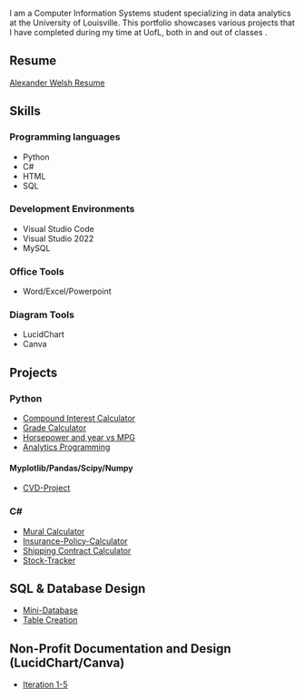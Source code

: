 I am a Computer Information Systems student specializing in data analytics at the University of Louisville. This portfolio showcases various projects that I have completed during my time at UofL, both in and out of classes
. 
## Resume
[Alexander Welsh Resume](https://pages.github.com/)

## Skills
### Programming languages
* Python
* C#
* HTML
* SQL

### Development Environments
* Visual Studio Code
* Visual Studio 2022
* MySQL

### Office Tools
* Word/Excel/Powerpoint

### Diagram Tools
* LucidChart
* Canva

## Projects
### Python
* [Compound Interest Calculator](https://github.com/AlexanderWelsh/Compound-Interest-Calculator)
* [Grade Calculator](https://github.com/AlexanderWelsh/Grade-Calculator)
* [Horsepower and year vs MPG](https://github.com/AlexanderWelsh/Horsepower-and-year-vs-MPG/tree/main)
* [Analytics Programming](https://github.com/AlexanderWelsh/Analytics-Programming)
#### Myplotlib/Pandas/Scipy/Numpy 
* [CVD-Project](https://github.com/AlexanderWelsh/CVD-Project-)

### C#
* [Mural Calculator](https://github.com/AlexanderWelsh/Mural-Calculator)
* [Insurance-Policy-Calculator](https://github.com/AlexanderWelsh/Insurance-Policy-Calculator/tree/main)
* [Shipping Contract Calculator](https://github.com/AlexanderWelsh/Shipping-Contract-Calculator)
* [Stock-Tracker](https://github.com/AlexanderWelsh/Stock-Tracker)

## SQL & Database Design
* [Mini-Database](https://github.com/AlexanderWelsh/Mini-Database)
* [Table Creation](https://github.com/AlexanderWelsh/Table-Creation/tree/main)

## Non-Profit Documentation and Design (LucidChart/Canva)
* [Iteration 1-5](https://github.com/AlexanderWelsh/Iteration-1-5-Worth-the-Words/tree/main)
